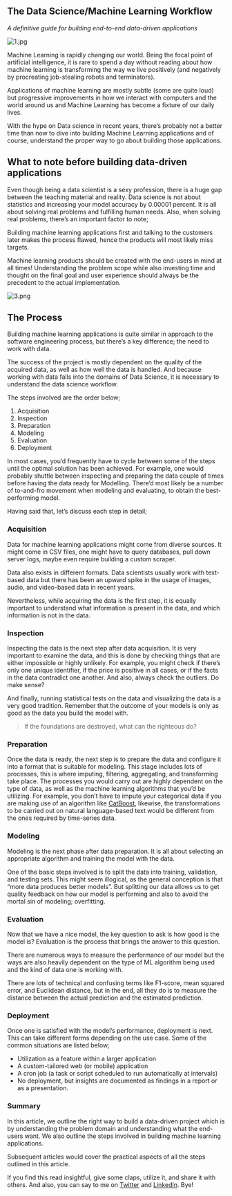 ## The Data Science/Machine Learning Workflow

*A definitive guide for building end-to-end data-driven applications*

![1.jpg](https://cdn.hashnode.com/res/hashnode/image/upload/v1597310123572/GNEZCal6z.jpeg)

Machine Learning is rapidly changing our world. Being the focal point of artificial intelligence, it is rare to spend a day without reading about how machine learning is transforming the way we live positively (and negatively by procreating job-stealing robots and terminators).

Applications of machine learning are mostly subtle (some are quite loud) but progressive improvements in how we interact with computers and the world around us and Machine Learning has become a fixture of our daily lives.

With the hype on Data science in recent years, there’s probably not a better time than now to dive into building Machine Learning applications and of course, understand the proper way to go about building those applications.

## What to note before building data-driven applications

Even though being a data scientist is a sexy profession, there is a huge gap between the teaching material and reality. Data science is not about statistics and increasing your model accuracy by 0.00001 percent. It is all about solving real problems and fulfilling human needs. Also, when solving real problems, there’s an important factor to note; 


> 
Building machine learning applications first and talking to the customers later makes the process flawed, hence the products will most likely miss targets.

Machine learning products should be created with the end-users in mind at all times! Understanding the problem scope while also investing time and thought on the final goal and user experience should always be the precedent to the actual implementation.

![3.png](https://cdn.hashnode.com/res/hashnode/image/upload/v1597310094755/R5SBLFaiU.png)

## The Process

Building machine learning applications is quite similar in approach to the software engineering process, but there’s a key difference; the need to work with data.

The success of the project is mostly dependent on the quality of the acquired data, as well as how well the data is handled. And because working with data falls into the domains of Data Science, it is necessary to understand the data science workflow.

The steps involved are the order below;

1. Acquisition
2. Inspection
3. Preparation
4. Modeling
5. Evaluation
6. Deployment

In most cases, you’d frequently have to cycle between some of the steps until the optimal solution has been achieved. For example, one would probably shuttle between inspecting and preparing the data couple of times before having the data ready for Modelling. There’d most likely be a number of to-and-fro movement when modeling and evaluating, to obtain the best-performing model.

Having said that, let’s discuss each step in detail;

### Acquisition

Data for machine learning applications might come from diverse sources. It might come in CSV files, one might have to query databases, pull down server logs, maybe even require building a custom scraper. 

Data also exists in different formats. Data scientists usually work with text-based data but there has been an upward spike in the usage of images, audio, and video-based data in recent years.

Nevertheless, while acquiring the data is the first step, it is equally important to understand what information is present in the data, and which information is not in the data.

### Inspection

Inspecting the data is the next step after data acquisition. It is very important to examine the data, and this is done by checking things that are either impossible or highly unlikely. For example, you might check if there’s only one unique identifier, if the price is positive in all cases, or if the facts in the data contradict one another. And also, always check the outliers. Do make sense? 

And finally, running statistical tests on the data and visualizing the data is a very good tradition. Remember that the outcome of your models is only as good as the data you build the model with. 


> If the foundations are destroyed, what can the righteous do?



### Preparation

Once the data is ready, the next step is to prepare the data and configure it into a format that is suitable for modeling. This stage includes lots of processes, this is where imputing, filtering, aggregating, and transforming take place. The processes you would carry out are highly dependent on the type of data, as well as the machine learning algorithms that you’d be utilizing. For example, you don’t have to impute your categorical data if you are making use of an algorithm like  [CatBoost](https://catboost.ai/docs/concepts/about.html), likewise, the transformations to be carried out on natural language-based text would be different from the ones required by time-series data.

### Modeling

Modeling is the next phase after data preparation. It is all about selecting an appropriate algorithm and training the model with the data. 

One of the basic steps involved is to split the data into training, validation, and testing sets. This might seem illogical, as the general conception is that “more data produces better models”. But splitting our data allows us to get quality feedback on how our model is performing and also to avoid the mortal sin of modeling; overfitting. 

### Evaluation

Now that we have a nice model, the key question to ask is how good is the model is? Evaluation is the process that brings the answer to this question.

There are numerous ways to measure the performance of our model but the ways are also heavily dependent on the type of ML algorithm being used and the kind of data one is working with. 

There are lots of technical and confusing terms like F1-score, mean squared error, and Euclidean distance, but in the end, all they do is to measure the distance between the actual prediction and the estimated prediction.

### Deployment

Once one is satisfied with the model’s performance, deployment is next. This can take different forms depending on the use case. Some of the common situations are listed below;

- Utilization as a feature within a larger application
- A custom-tailored web (or mobile) application
- A cron job (a task or script scheduled to run automatically at intervals)
- No deployment, but insights are documented as findings in a report or as a presentation.

### Summary

In this article, we outline the right way to build a data-driven project which is by understanding the problem domain and understanding what the end-users want. We also outline the steps involved in building machine learning applications.

Subsequent articles would cover the practical aspects of all the steps outlined in this article.

If you find this read insightful, give some claps, utilize it, and share it with others. And also, you can say to me on  [Twitter](https://twitter.com/steveddev) and  [LinkedIn](https://www.linkedin.com/in/steven-kolawole-80/). Bye!
